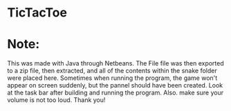# TicTacToe


# Note: 
This was made with Java through Netbeans. The File file was then exported to a zip file, then extracted, and all of the contents within the snake folder were placed here. Sometimes when running the program, the game won't appear on screen suddenly, but the pannel should have been created. Look at the task bar after building and running the program. Also. make sure your volume is not too loud. Thank you!
